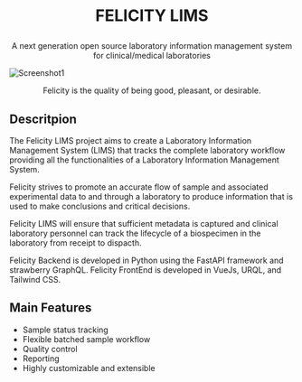 <h1><p style="text-align: center;">FELICITY LIMS</p></h1>

<p style="text-align: center;">A next generation open source laboratory information management system for clinical/medical laboratories</p>

![Screenshot1](https://user-images.githubusercontent.com/17094364/137630249-b84e5b1c-f525-4b0a-8d1e-1e2820910a5f.png)

<p style="text-align: center;">Felicity is the quality of being good, pleasant, or desirable.</p>

## Descritpion
The Felicity LIMS project aims to create a Laboratory Information Management System (LIMS) that tracks the complete laboratory workflow providing all the functionalities of a Laboratory Information Management System. 

Felicity strives to promote an accurate flow of sample and associated experimental data to and through a laboratory to produce information that is used to make conclusions and critical decisions.

Felicity LIMS will ensure that sufficient metadata is captured and clinical laboratory personnel can track the lifecycle of a biospecimen in the laboratory from receipt to dispacth.

Felicity Backend is developed in Python using the FastAPI framework and strawberry GraphQL.
Felicity FrontEnd is developed in VueJs, URQL, and Tailwind CSS.

## Main Features
 - Sample status tracking
 - Flexible batched sample workflow
 - Quality control
 - Reporting
 - Highly customizable and extensible
